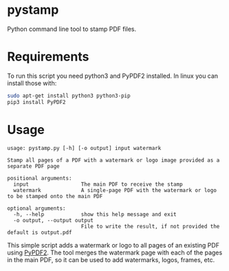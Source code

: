 # pystamp
Python command line tool to stamp PDF files.

# Requirements
To run this script you need python3 and PyPDF2 installed. In linux you can install those with:

```bash
sudo apt-get install python3 python3-pip
pip3 install PyPDF2
```

# Usage
```
usage: pystamp.py [-h] [-o output] input watermark

Stamp all pages of a PDF with a watermark or logo image provided as a separate PDF page

positional arguments:
  input                 The main PDF to receive the stamp
  watermark             A single-page PDF with the watermark or logo to be stamped onto the main PDF

optional arguments:
  -h, --help            show this help message and exit
  -o output, --output output
                        File to write the result, if not provided the default is output.pdf
```

This simple script adds a watermark or logo to all pages of an existing PDF using [PyPDF2](https://github.com/mstamy2/PyPDF2). The tool merges the watermark page with each of the pages in the main PDF, so it can be used to add watermarks, logos, frames, etc.
